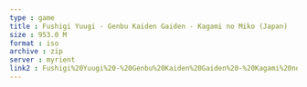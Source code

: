 ```yaml
---
type : game
title : Fushigi Yuugi - Genbu Kaiden Gaiden - Kagami no Miko (Japan)
size : 953.0 M
format : iso
archive : zip
server : myrient
link2 : Fushigi%20Yuugi%20-%20Genbu%20Kaiden%20Gaiden%20-%20Kagami%20no%20Miko%20%28Japan%29
---
```

